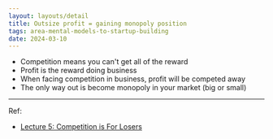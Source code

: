 ```yaml
---
layout: layouts/detail
title: Outsize profit = gaining monopoly position
tags: area-mental-models-to-startup-building
date: 2024-03-10
---
```

* Competition means you can't get all of the reward
* Profit is the reward doing business
* When facing competition in business, profit will be competed away
* The only way out is become monopoly in your market (big or small)

---

Ref: 
- <a href="https://startupclass.samaltman.com/courses/lec05/" target="_blank">Lecture 5: Competition is For Losers</a>